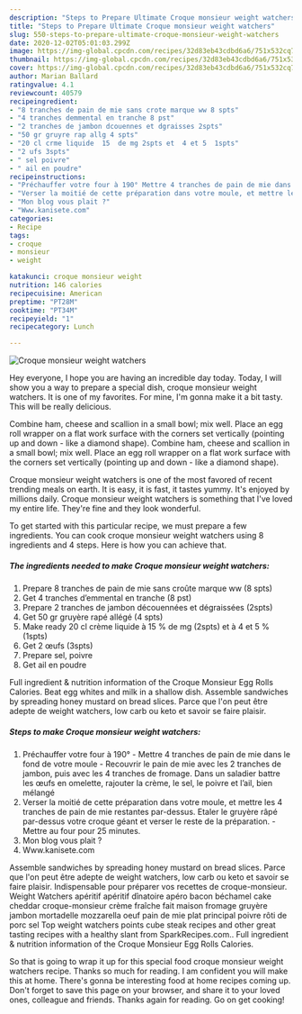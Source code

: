 ```yaml
---
description: "Steps to Prepare Ultimate Croque monsieur weight watchers"
title: "Steps to Prepare Ultimate Croque monsieur weight watchers"
slug: 550-steps-to-prepare-ultimate-croque-monsieur-weight-watchers
date: 2020-12-02T05:01:03.299Z
image: https://img-global.cpcdn.com/recipes/32d83eb43cdbd6a6/751x532cq70/croque-monsieur-weight-watchers-photo-principale-de-la-recette.jpg
thumbnail: https://img-global.cpcdn.com/recipes/32d83eb43cdbd6a6/751x532cq70/croque-monsieur-weight-watchers-photo-principale-de-la-recette.jpg
cover: https://img-global.cpcdn.com/recipes/32d83eb43cdbd6a6/751x532cq70/croque-monsieur-weight-watchers-photo-principale-de-la-recette.jpg
author: Marian Ballard
ratingvalue: 4.1
reviewcount: 40579
recipeingredient:
- "8 tranches de pain de mie sans crote marque ww 8 spts"
- "4 tranches demmental en tranche 8 pst"
- "2 tranches de jambon dcouennes et dgraisses 2spts"
- "50 gr gruyre rap allg 4 spts"
- "20 cl crme liquide  15  de mg 2spts et  4 et 5  1spts"
- "2 ufs 3spts"
- " sel poivre"
- " ail en poudre"
recipeinstructions:
- "Préchauffer votre four à 190° Mettre 4 tranches de pain de mie dans le fond de votre moule Recouvrir le pain de mie avec les 2 tranches de jambon, puis avec les 4 tranches de fromage. Dans un saladier battre les œufs en omelette, rajouter la crème, le sel, le poivre et l’ail, bien mélangé"
- "Verser la moitié de cette préparation dans votre moule, et mettre les 4 tranches de pain de mie restantes par-dessus. Etaler le gruyère râpé par-dessus votre croque géant et verser le reste de la préparation. Mettre au four pour 25 minutes."
- "Mon blog vous plait ?"
- "Www.kanisete.com"
categories:
- Recipe
tags:
- croque
- monsieur
- weight

katakunci: croque monsieur weight 
nutrition: 146 calories
recipecuisine: American
preptime: "PT28M"
cooktime: "PT34M"
recipeyield: "1"
recipecategory: Lunch

---
```



![Croque monsieur weight watchers](https://img-global.cpcdn.com/recipes/32d83eb43cdbd6a6/751x532cq70/croque-monsieur-weight-watchers-photo-principale-de-la-recette.jpg)

Hey everyone, I hope you are having an incredible day today. Today, I will show you a way to prepare a special dish, croque monsieur weight watchers. It is one of my favorites. For mine, I'm gonna make it a bit tasty. This will be really delicious.

Combine ham, cheese and scallion in a small bowl; mix well. Place an egg roll wrapper on a flat work surface with the corners set vertically (pointing up and down - like a diamond shape). Combine ham, cheese and scallion in a small bowl; mix well. Place an egg roll wrapper on a flat work surface with the corners set vertically (pointing up and down - like a diamond shape).

Croque monsieur weight watchers is one of the most favored of recent trending meals on earth. It is easy, it is fast, it tastes yummy. It's enjoyed by millions daily. Croque monsieur weight watchers is something that I've loved my entire life. They're fine and they look wonderful.


To get started with this particular recipe, we must prepare a few ingredients. You can cook croque monsieur weight watchers using 8 ingredients and 4 steps. Here is how you can achieve that.

<!--inarticleads1-->

##### The ingredients needed to make Croque monsieur weight watchers:

1. Prepare 8 tranches de pain de mie sans croûte marque ww (8 spts)
1. Get 4 tranches d’emmental en tranche (8 pst)
1. Prepare 2 tranches de jambon découennées et dégraissées (2spts)
1. Get 50 gr gruyère rapé allégé (4 spts)
1. Make ready 20 cl crème liquide à 15 % de mg (2spts) et à 4 et 5 % (1spts)
1. Get 2 œufs (3spts)
1. Prepare  sel, poivre
1. Get  ail en poudre


Full ingredient &amp; nutrition information of the Croque Monsieur Egg Rolls Calories. Beat egg whites and milk in a shallow dish. Assemble sandwiches by spreading honey mustard on bread slices. Parce que l&#39;on peut être adepte de weight watchers, low carb ou keto et savoir se faire plaisir. 

<!--inarticleads2-->

##### Steps to make Croque monsieur weight watchers:

1. Préchauffer votre four à 190° - Mettre 4 tranches de pain de mie dans le fond de votre moule - Recouvrir le pain de mie avec les 2 tranches de jambon, puis avec les 4 tranches de fromage. Dans un saladier battre les œufs en omelette, rajouter la crème, le sel, le poivre et l’ail, bien mélangé
1. Verser la moitié de cette préparation dans votre moule, et mettre les 4 tranches de pain de mie restantes par-dessus. Etaler le gruyère râpé par-dessus votre croque géant et verser le reste de la préparation. - Mettre au four pour 25 minutes.
1. Mon blog vous plait ?
1. Www.kanisete.com


Assemble sandwiches by spreading honey mustard on bread slices. Parce que l&#39;on peut être adepte de weight watchers, low carb ou keto et savoir se faire plaisir. Indispensable pour préparer vos recettes de croque-monsieur. Weight Watchers apéritif apéritif dînatoire apéro bacon béchamel cake cheddar croque-monsieur crème fraîche fait maison fromage gruyère jambon mortadelle mozzarella oeuf pain de mie plat principal poivre rôti de porc sel Top weight watchers points cube steak recipes and other great tasting recipes with a healthy slant from SparkRecipes.com.. Full ingredient &amp; nutrition information of the Croque Monsieur Egg Rolls Calories. 

So that is going to wrap it up for this special food croque monsieur weight watchers recipe. Thanks so much for reading. I am confident you will make this at home. There's gonna be interesting food at home recipes coming up. Don't forget to save this page on your browser, and share it to your loved ones, colleague and friends. Thanks again for reading. Go on get cooking!
